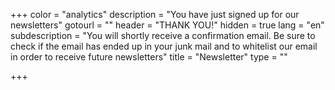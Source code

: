 +++
color = "analytics"
description = "You have just signed up for our newsletters"
gotourl = ""
header = "THANK YOU!"
hidden = true
lang = "en"
subdescription = "You will shortly receive a confirmation email. Be sure to check if the email has ended up in your junk mail and to whitelist our email in order to receive future newsletters"
title = "Newsletter"
type = ""

+++
